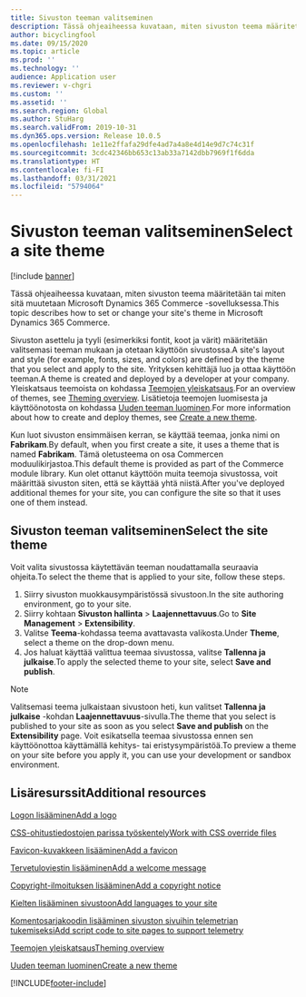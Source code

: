 ```yaml
---
title: Sivuston teeman valitseminen
description: Tässä ohjeaiheessa kuvataan, miten sivuston teema määritetään tai miten sitä muutetaan Microsoft Dynamics 365 Commerce -sovelluksessa.
author: bicyclingfool
ms.date: 09/15/2020
ms.topic: article
ms.prod: ''
ms.technology: ''
audience: Application user
ms.reviewer: v-chgri
ms.custom: ''
ms.assetid: ''
ms.search.region: Global
ms.author: StuHarg
ms.search.validFrom: 2019-10-31
ms.dyn365.ops.version: Release 10.0.5
ms.openlocfilehash: 1e11e2ffafa29dfe4ad7a4a8e4d14e9d7c74c31f
ms.sourcegitcommit: 3cdc42346bb653c13ab33a7142dbb7969f1f6dda
ms.translationtype: HT
ms.contentlocale: fi-FI
ms.lasthandoff: 03/31/2021
ms.locfileid: "5794064"
---
```

# <a name="select-a-site-theme"></a><span data-ttu-id="e5662-103">Sivuston teeman valitseminen</span><span class="sxs-lookup"><span data-stu-id="e5662-103">Select a site theme</span></span>

[!include [banner](includes/banner.md)]

<span data-ttu-id="e5662-104">Tässä ohjeaiheessa kuvataan, miten sivuston teema määritetään tai miten sitä muutetaan Microsoft Dynamics 365 Commerce -sovelluksessa.</span><span class="sxs-lookup"><span data-stu-id="e5662-104">This topic describes how to set or change your site's theme in Microsoft Dynamics 365 Commerce.</span></span>

<span data-ttu-id="e5662-105">Sivuston asettelu ja tyyli (esimerkiksi fontit, koot ja värit) määritetään valitsemasi teeman mukaan ja otetaan käyttöön sivustossa.</span><span class="sxs-lookup"><span data-stu-id="e5662-105">A site's layout and style (for example, fonts, sizes, and colors) are defined by the theme that you select and apply to the site.</span></span> <span data-ttu-id="e5662-106">Yrityksen kehittäjä luo ja ottaa käyttöön teeman.</span><span class="sxs-lookup"><span data-stu-id="e5662-106">A theme is created and deployed by a developer at your company.</span></span> <span data-ttu-id="e5662-107">Yleiskatsaus teemoista on kohdassa [Teemojen yleiskatsaus](e-commerce-extensibility/theming.md).</span><span class="sxs-lookup"><span data-stu-id="e5662-107">For an overview of themes, see [Theming overview](e-commerce-extensibility/theming.md).</span></span> <span data-ttu-id="e5662-108">Lisätietoja teemojen luomisesta ja käyttöönotosta on kohdassa [Uuden teeman luominen](e-commerce-extensibility/create-theme.md).</span><span class="sxs-lookup"><span data-stu-id="e5662-108">For more information about how to create and deploy themes, see [Create a new theme](e-commerce-extensibility/create-theme.md).</span></span>

<span data-ttu-id="e5662-109">Kun luot sivuston ensimmäisen kerran, se käyttää teemaa, jonka nimi on **Fabrikam**.</span><span class="sxs-lookup"><span data-stu-id="e5662-109">By default, when you first create a site, it uses a theme that is named **Fabrikam**.</span></span> <span data-ttu-id="e5662-110">Tämä oletusteema on osa Commercen moduulikirjastoa.</span><span class="sxs-lookup"><span data-stu-id="e5662-110">This default theme is provided as part of the Commerce module library.</span></span> <span data-ttu-id="e5662-111">Kun olet ottanut käyttöön muita teemoja sivustossa, voit määrittää sivuston siten, että se käyttää yhtä niistä.</span><span class="sxs-lookup"><span data-stu-id="e5662-111">After you've deployed additional themes for your site, you can configure the site so that it uses one of them instead.</span></span>

## <a name="select-the-site-theme"></a><span data-ttu-id="e5662-112">Sivuston teeman valitseminen</span><span class="sxs-lookup"><span data-stu-id="e5662-112">Select the site theme</span></span>

<span data-ttu-id="e5662-113">Voit valita sivustossa käytettävän teeman noudattamalla seuraavia ohjeita.</span><span class="sxs-lookup"><span data-stu-id="e5662-113">To select the theme that is applied to your site, follow these steps.</span></span>

1. <span data-ttu-id="e5662-114">Siirry sivuston muokkausympäristössä sivustoon.</span><span class="sxs-lookup"><span data-stu-id="e5662-114">In the site authoring environment, go to your site.</span></span>
1. <span data-ttu-id="e5662-115">Siirry kohtaan **Sivuston hallinta** \> **Laajennettavuus**.</span><span class="sxs-lookup"><span data-stu-id="e5662-115">Go to **Site Management** \> **Extensibility**.</span></span>
1. <span data-ttu-id="e5662-116">Valitse **Teema**-kohdassa teema avattavasta valikosta.</span><span class="sxs-lookup"><span data-stu-id="e5662-116">Under **Theme**, select a theme on the drop-down menu.</span></span>
1. <span data-ttu-id="e5662-117">Jos haluat käyttää valittua teemaa sivustossa, valitse **Tallenna ja julkaise**.</span><span class="sxs-lookup"><span data-stu-id="e5662-117">To apply the selected theme to your site, select **Save and publish**.</span></span>

> [!NOTE]
> <span data-ttu-id="e5662-118">Valitsemasi teema julkaistaan sivustoon heti, kun valitset **Tallenna ja julkaise** -kohdan **Laajennettavuus**-sivulla.</span><span class="sxs-lookup"><span data-stu-id="e5662-118">The theme that you select is published to your site as soon as you select **Save and publish** on the **Extensibility** page.</span></span> <span data-ttu-id="e5662-119">Voit esikatsella teemaa sivustossa ennen sen käyttöönottoa käyttämällä kehitys- tai eristysympäristöä.</span><span class="sxs-lookup"><span data-stu-id="e5662-119">To preview a theme on your site before you apply it, you can use your development or sandbox environment.</span></span>

## <a name="additional-resources"></a><span data-ttu-id="e5662-120">Lisäresurssit</span><span class="sxs-lookup"><span data-stu-id="e5662-120">Additional resources</span></span>

[<span data-ttu-id="e5662-121">Logon lisääminen</span><span class="sxs-lookup"><span data-stu-id="e5662-121">Add a logo</span></span>](add-logo.md)

[<span data-ttu-id="e5662-122">CSS-ohitustiedostojen parissa työskentely</span><span class="sxs-lookup"><span data-stu-id="e5662-122">Work with CSS override files</span></span>](css-override-files.md)

[<span data-ttu-id="e5662-123">Favicon-kuvakkeen lisääminen</span><span class="sxs-lookup"><span data-stu-id="e5662-123">Add a favicon</span></span>](add-favicon.md)

[<span data-ttu-id="e5662-124">Tervetuloviestin lisääminen</span><span class="sxs-lookup"><span data-stu-id="e5662-124">Add a welcome message</span></span>](add-welcome-message.md)

[<span data-ttu-id="e5662-125">Copyright-ilmoituksen lisääminen</span><span class="sxs-lookup"><span data-stu-id="e5662-125">Add a copyright notice</span></span>](add-copyright-notice.md)

[<span data-ttu-id="e5662-126">Kielten lisääminen sivustoon</span><span class="sxs-lookup"><span data-stu-id="e5662-126">Add languages to your site</span></span>](add-languages-to-site.md)

[<span data-ttu-id="e5662-127">Komentosarjakoodin lisääminen sivuston sivuihin telemetrian tukemiseksi</span><span class="sxs-lookup"><span data-stu-id="e5662-127">Add script code to site pages to support telemetry</span></span>](add-telemetry.md)

[<span data-ttu-id="e5662-128">Teemojen yleiskatsaus</span><span class="sxs-lookup"><span data-stu-id="e5662-128">Theming overview</span></span>](e-commerce-extensibility/theming.md)

[<span data-ttu-id="e5662-129">Uuden teeman luominen</span><span class="sxs-lookup"><span data-stu-id="e5662-129">Create a new theme</span></span>](e-commerce-extensibility/create-theme.md)



[!INCLUDE[footer-include](../includes/footer-banner.md)]
